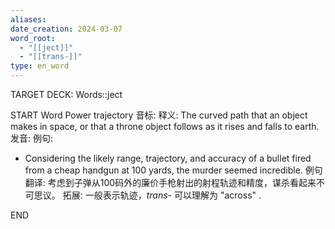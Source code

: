 ```yaml
---
aliases: 
date_creation: 2024-03-07
word_root:
  - "[[ject]]"
  - "[[trans-]]"
type: en_word
---
```

TARGET DECK: Words::ject

START
Word Power
trajectory
音标: 
释义:
The curved path that an object makes in space, or that a throne object follows as it rises and falls to earth.
发音:
例句:
- Considering the likely range, trajectory, and accuracy of a bullet fired from a cheap handgun at 100 yards, the murder seemed incredible.
例句翻译:
考虑到子弹从100码外的廉价手枪射出的射程轨迹和精度，谋杀看起来不可思议。
拓展:
一般表示轨迹，*trans-* 可以理解为 "across" .
<!--ID: 1709741708027-->
END